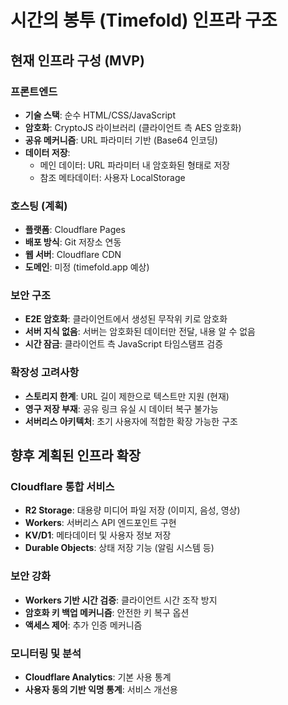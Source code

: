 # 시간의 봉투 (Timefold) 인프라 구조

## 현재 인프라 구성 (MVP)

### 프론트엔드
- **기술 스택**: 순수 HTML/CSS/JavaScript
- **암호화**: CryptoJS 라이브러리 (클라이언트 측 AES 암호화)
- **공유 메커니즘**: URL 파라미터 기반 (Base64 인코딩)
- **데이터 저장**: 
  - 메인 데이터: URL 파라미터 내 암호화된 형태로 저장
  - 참조 메타데이터: 사용자 LocalStorage

### 호스팅 (계획)
- **플랫폼**: Cloudflare Pages
- **배포 방식**: Git 저장소 연동
- **웹 서버**: Cloudflare CDN
- **도메인**: 미정 (timefold.app 예상)

### 보안 구조
- **E2E 암호화**: 클라이언트에서 생성된 무작위 키로 암호화
- **서버 지식 없음**: 서버는 암호화된 데이터만 전달, 내용 알 수 없음
- **시간 잠금**: 클라이언트 측 JavaScript 타임스탬프 검증

### 확장성 고려사항
- **스토리지 한계**: URL 길이 제한으로 텍스트만 지원 (현재)
- **영구 저장 부재**: 공유 링크 유실 시 데이터 복구 불가능
- **서버리스 아키텍처**: 초기 사용자에 적합한 확장 가능한 구조

## 향후 계획된 인프라 확장

### Cloudflare 통합 서비스
- **R2 Storage**: 대용량 미디어 파일 저장 (이미지, 음성, 영상)
- **Workers**: 서버리스 API 엔드포인트 구현
- **KV/D1**: 메타데이터 및 사용자 정보 저장
- **Durable Objects**: 상태 저장 기능 (알림 시스템 등)

### 보안 강화
- **Workers 기반 시간 검증**: 클라이언트 시간 조작 방지
- **암호화 키 백업 메커니즘**: 안전한 키 복구 옵션
- **액세스 제어**: 추가 인증 메커니즘

### 모니터링 및 분석
- **Cloudflare Analytics**: 기본 사용 통계
- **사용자 동의 기반 익명 통계**: 서비스 개선용
